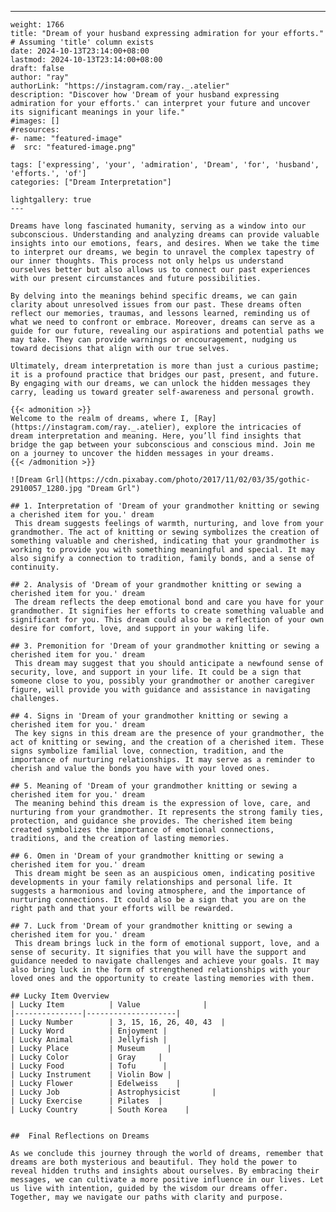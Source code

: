 ---
    weight: 1766
    title: "Dream of your husband expressing admiration for your efforts."  # Assuming 'title' column exists
    date: 2024-10-13T23:14:00+08:00
    lastmod: 2024-10-13T23:14:00+08:00
    draft: false
    author: "ray"
    authorLink: "https://instagram.com/ray._.atelier"
    description: "Discover how 'Dream of your husband expressing admiration for your efforts.' can interpret your future and uncover its significant meanings in your life."
    #images: []
    #resources:
    #- name: "featured-image"
    #  src: "featured-image.png"
    
    tags: ['expressing', 'your', 'admiration', 'Dream', 'for', 'husband', 'efforts.', 'of']
    categories: ["Dream Interpretation"]
    
    lightgallery: true
    ---
    
    Dreams have long fascinated humanity, serving as a window into our subconscious. Understanding and analyzing dreams can provide valuable insights into our emotions, fears, and desires. When we take the time to interpret our dreams, we begin to unravel the complex tapestry of our inner thoughts. This process not only helps us understand ourselves better but also allows us to connect our past experiences with our present circumstances and future possibilities.
    
    By delving into the meanings behind specific dreams, we can gain clarity about unresolved issues from our past. These dreams often reflect our memories, traumas, and lessons learned, reminding us of what we need to confront or embrace. Moreover, dreams can serve as a guide for our future, revealing our aspirations and potential paths we may take. They can provide warnings or encouragement, nudging us toward decisions that align with our true selves.
    
    Ultimately, dream interpretation is more than just a curious pastime; it is a profound practice that bridges our past, present, and future. By engaging with our dreams, we can unlock the hidden messages they carry, leading us toward greater self-awareness and personal growth.
    
    {{< admonition >}}
    Welcome to the realm of dreams, where I, [Ray](https://instagram.com/ray._.atelier), explore the intricacies of dream interpretation and meaning. Here, you’ll find insights that bridge the gap between your subconscious and conscious mind. Join me on a journey to uncover the hidden messages in your dreams.
    {{< /admonition >}}
    
    ![Dream Grl](https://cdn.pixabay.com/photo/2017/11/02/03/35/gothic-2910057_1280.jpg "Dream Grl")
    
    ## 1. Interpretation of 'Dream of your grandmother knitting or sewing a cherished item for you.' dream
     This dream suggests feelings of warmth, nurturing, and love from your grandmother. The act of knitting or sewing symbolizes the creation of something valuable and cherished, indicating that your grandmother is working to provide you with something meaningful and special. It may also signify a connection to tradition, family bonds, and a sense of continuity.
    
    ## 2. Analysis of 'Dream of your grandmother knitting or sewing a cherished item for you.' dream
     The dream reflects the deep emotional bond and care you have for your grandmother. It signifies her efforts to create something valuable and significant for you. This dream could also be a reflection of your own desire for comfort, love, and support in your waking life.
    
    ## 3. Premonition for 'Dream of your grandmother knitting or sewing a cherished item for you.' dream
     This dream may suggest that you should anticipate a newfound sense of security, love, and support in your life. It could be a sign that someone close to you, possibly your grandmother or another caregiver figure, will provide you with guidance and assistance in navigating challenges.
    
    ## 4. Signs in 'Dream of your grandmother knitting or sewing a cherished item for you.' dream
     The key signs in this dream are the presence of your grandmother, the act of knitting or sewing, and the creation of a cherished item. These signs symbolize familial love, connection, tradition, and the importance of nurturing relationships. It may serve as a reminder to cherish and value the bonds you have with your loved ones.
    
    ## 5. Meaning of 'Dream of your grandmother knitting or sewing a cherished item for you.' dream
     The meaning behind this dream is the expression of love, care, and nurturing from your grandmother. It represents the strong family ties, protection, and guidance she provides. The cherished item being created symbolizes the importance of emotional connections, traditions, and the creation of lasting memories.
    
    ## 6. Omen in 'Dream of your grandmother knitting or sewing a cherished item for you.' dream
     This dream might be seen as an auspicious omen, indicating positive developments in your family relationships and personal life. It suggests a harmonious and loving atmosphere, and the importance of nurturing connections. It could also be a sign that you are on the right path and that your efforts will be rewarded.
    
    ## 7. Luck from 'Dream of your grandmother knitting or sewing a cherished item for you.' dream
     This dream brings luck in the form of emotional support, love, and a sense of security. It signifies that you will have the support and guidance needed to navigate challenges and achieve your goals. It may also bring luck in the form of strengthened relationships with your loved ones and the opportunity to create lasting memories with them.
    
    ## Lucky Item Overview
    | Lucky Item          | Value              |
    |---------------|--------------------|
    | Lucky Number        | 3, 15, 16, 26, 40, 43  |
    | Lucky Word          | Enjoyment |
    | Lucky Animal        | Jellyfish |
    | Lucky Place         | Museum     |
    | Lucky Color         | Gray     |
    | Lucky Food          | Tofu      |
    | Lucky Instrument    | Violin Bow |
    | Lucky Flower        | Edelweiss    |
    | Lucky Job           | Astrophysicist       |
    | Lucky Exercise      | Pilates  |
    | Lucky Country       | South Korea    |
    
    
    ##  Final Reflections on Dreams
    
    As we conclude this journey through the world of dreams, remember that dreams are both mysterious and beautiful. They hold the power to reveal hidden truths and insights about ourselves. By embracing their messages, we can cultivate a more positive influence in our lives. Let us live with intention, guided by the wisdom our dreams offer. Together, may we navigate our paths with clarity and purpose.
    